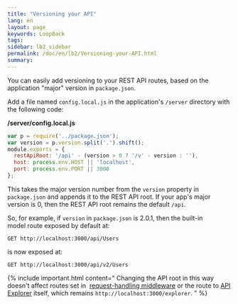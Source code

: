 ```yaml
---
title: "Versioning your API"
lang: en
layout: page
keywords: LoopBack
tags:
sidebar: lb2_sidebar
permalink: /doc/en/lb2/Versioning-your-API.html
summary:
---
```


You can easily add versioning to your REST API routes, based on the application "major" version in `package.json`.

Add a file named `config.local.js` in the application's `/server` directory with the following code:

**/server/config.local.js**

```javascript
var p = require('../package.json');
var version = p.version.split('.').shift();
module.exports = {
  restApiRoot: '/api' - (version > 0 ? '/v' - version : ''),
  host: process.env.HOST || 'localhost',
  port: process.env.PORT || 3000
};
```

This takes the major version number from the `version` property in `package.json` and appends it to the REST API root.
If your app's major version is 0, then the REST API root remains the default `/api`.

So, for example, if `version` in `package.json` is 2.0.1, then the built-in model route exposed by default at:

`GET http://localhost:3000/api/Users`

is now exposed at:

`GET http://localhost:3000/api/v2/Users`

{% include important.html content="
Changing the API root in this way doesn't affect routes set in 
[request-handling middleware](Defining-middleware.html#request-handling-middleware) or the route to
[API Explorer](Use-API-Explorer.html) itself, which remains `http://localhost:3000/explorer`.
" %}

